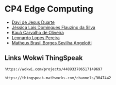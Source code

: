 # CP4 Edge Computing

- [Davi de Jesus Duarte](https://github.com/DaviJDuarte)
- [Jéssica Lais Domingues Flauzino da Silva](https://github.com/JessFlauzino)
- [Kauã Carvalho de Oliveira](https://github.com/kauacarv1)
- [Leonardo Lopes Pereira](https://github.com/LeonardoL-Bah)
- [Matheus Brasil Borges Sevilha Angelotti](https://github.com/MathBra17)

## Links Wokwi ThingSpeak

```bash
https://wokwi.com/projects/440933706517149697
```

```bash
https://thingspeak.mathworks.com/channels/3047442
```